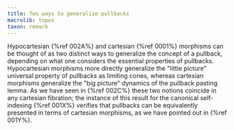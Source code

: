 ```yaml
---
title: Two ways to generalize pullbacks
macrolib: topos
taxon: remark
---
```


Hypocartesian {%ref 002A%} and cartesian {%ref 0001%} morphisms can be thought
of as two distinct ways to generalize the concept of a pullback, depending on
what one considers the essential properties of pullbacks. Hypocartesian
morphisms more directly generalize the "little picture" universal property of
pullbacks as limiting cones, whereas cartesian morphisms generalize the "big
picture" dynamics of the pullback pasting lemma. As we have seen in {%ref
002C%} these two notions coincide in any cartesian fibration; the instance of
this result for the canonical self-indexing {%ref 001X%} verifies that
pullbacks can be equivalently presented in terms of cartesian morphisms, as we
have pointed out in {%ref 001Y%}.
